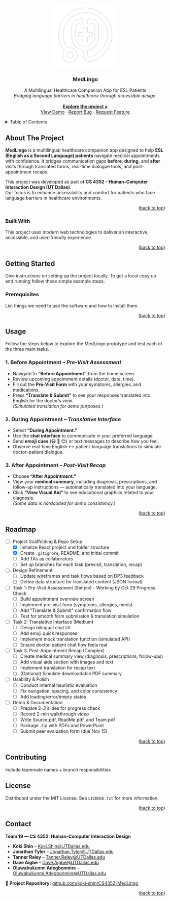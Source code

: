 <div id="top"></div>

<!--
*** I'm using markdown "reference style" links for readability.
*** Reference links are enclosed in brackets [ ] instead of parentheses ( ).
*** See the bottom of this document for the declaration of the reference variables
*** for contributors-url, forks-url, etc. This is an optional, concise syntax you may use.
*** https://www.markdownguide.org/basic-syntax/#reference-style-links
-->



<!-- PROJECT LOGO -->
<br />
<div align="center">
  <a href="https://github.com/othneildrew/Best-README-Template">
    <img src="images/MedLingo-Logo.png" alt="Logo" width="200" height="200">
  </a>

  <h3 align="center">MedLingo</h3>

  <p align="center">
    A Multilingual Healthcare Companion App for ESL Patients
    <br />
    <em>Bridging language barriers in healthcare through accessible design.</em>
    <br /><br />
    <a href="https://github.com/koki-shin/CS4352-MedLingo"><strong>Explore the project »</strong></a>
    <br />
    <a href="">View Demo</a>
    ·
    <a href="https://github.com/koki-shin/CS4352-MedLingo/issues">Report Bug</a>
    ·
    <a href="https://github.com/koki-shin/CS4352-MedLingo/issues">Request Feature</a>
  </p>
</div>



<!-- TABLE OF CONTENTS -->
<details>
  <summary>Table of Contents</summary>
  <ol>
    <li>
      <a href="#about-the-project">About The Project</a>
      <ul>
        <li><a href="#built-with">Built With</a></li>
      </ul>
    </li>
    <li>
      <a href="#getting-started">Getting Started</a>
      <ul>
        <li><a href="#prerequisites">Prerequisites</a></li>
        <li><a href="#installation">Installation</a></li>
      </ul>
    </li>
    <li><a href="#usage">Usage</a></li>
    <li><a href="#roadmap">Roadmap</a></li>
    <li><a href="#contributing">Contributing</a></li>
    <li><a href="#license">License</a></li>
    <li><a href="#contact">Contact</a></li>
  </ol>
</details>



<!-- ABOUT THE PROJECT -->
## About The Project

**MedLingo** is a multilingual healthcare companion app designed to help **ESL (English as a Second Language) patients** navigate medical appointments with confidence. It bridges communication gaps **before**, **during**, and **after** visits through translated forms, real-time dialogue tools, and post-appointment recaps.

This project was developed as part of **CS 4352 – Human-Computer Interaction Design (UT Dallas)**.  
Our focus is to enhance accessibility and comfort for patients who face language barriers in healthcare environments.

<p align="right">(<a href="#top">back to top</a>)</p>



### Built With

This project uses modern web technologies to deliver an interactive, accessible, and user-friendly experience.

<!--
- **React.js** – Frontend framework for building the user interface  
- **Material UI (MUI)** – Component library for consistent and responsive design  
- **React Router** – Navigation between pages (Before, During, After appointment)  
- **JSON / LocalStorage** – Hardcoded data for translation and mock appointment info  
- **Vercel / Netlify** – Hosting and live demo deployment  
- **GitHub** – Version control with branch-per-task collaboration

* [Next.js](https://nextjs.org/)
* [React.js](https://reactjs.org/)
* [Vue.js](https://vuejs.org/)
* [Angular](https://angular.io/)
* [Svelte](https://svelte.dev/)
* [Laravel](https://laravel.com)
* [Bootstrap](https://getbootstrap.com)
* [JQuery](https://jquery.com)
-->

<p align="right">(<a href="#top">back to top</a>)</p>



<!-- GETTING STARTED -->
## Getting Started

Give instructions on setting up the project locally.
To get a local copy up and running follow these simple example steps.

### Prerequisites

List things we need to use the software and how to install them.

<p align="right">(<a href="#top">back to top</a>)</p>



<!-- USAGE EXAMPLES -->
## Usage

Follow the steps below to explore the MedLingo prototype and test each of the three main tasks.

### 1. Before Appointment – *Pre-Visit Assessment*
- Navigate to **“Before Appointment”** from the home screen.  
- Review upcoming appointment details (doctor, date, time).  
- Fill out the **Pre-Visit Form** with your symptoms, allergies, and medications.  
- Press **“Translate & Submit”** to see your responses translated into English for the doctor’s view.  
*(Simulated translation for demo purposes.)*

### 2. During Appointment – *Translative Interface*
- Select **“During Appointment.”**  
- Use the **chat interface** to communicate in your preferred language.  
- Send **emoji cues** (😷 🤕 😊) or text messages to describe how you feel.  
- Observe real-time English ↔ patient-language translations to simulate doctor–patient dialogue.

### 3. After Appointment – *Post-Visit Recap*
- Choose **“After Appointment.”**  
- View your **medical summary**, including diagnosis, prescriptions, and follow-up instructions — automatically translated into your language.  
- Click **“View Visual Aid”** to see educational graphics related to your diagnosis.  
*(Some data is hardcoded for demo consistency.)*

<p align="right">(<a href="#top">back to top</a>)</p>



<!-- ROADMAP -->
## Roadmap

- [ ] Project Scaffolding & Repo Setup  
    - [X] Initialize React project and folder structure  
    - [X] Create `.gitignore`, README, and initial commit  
    - [ ] Add TAs as collaborators  
    - [ ] Set up branches for each task (previsit, translation, recap)

- [ ] Design Refinement  
    - [ ] Update wireframes and task flows based on DP3 feedback  
    - [ ] Define data structure for translated content (JSON format)

- [ ] Task 1: Pre-Visit Assessment (Simple) - Working by Oct 29 Progress Check  
    - [ ] Build appointment overview screen  
    - [ ] Implement pre-visit form (symptoms, allergies, meds)  
    - [ ] Add "Translate & Submit" confirmation flow  
    - [ ] Test for smooth form submission & translation simulation  

- [ ] Task 2: Translative Interface (Medium)  
    - [ ] Design bilingual chat UI  
    - [ ] Add emoji quick responses  
    - [ ] Implement mock translation function (simulated API)  
    - [ ] Ensure doctor-patient chat flow feels real  

- [ ] Task 3: Post-Appointment Recap (Complex)  
    - [ ] Create medical summary view (diagnosis, prescriptions, follow-ups)  
    - [ ] Add visual aids section with images and text  
    - [ ] Implement translation for recap text  
    - [ ] (Optional) Simulate downloadable PDF summary  

- [ ] Usability & Polish  
    - [ ] Conduct internal heuristic evaluation  
    - [ ] Fix navigation, spacing, and color consistency  
    - [ ] Add loading/error/empty states  

- [ ] Demo & Documentation  
    - [ ] Prepare 2–3 slides for progress check  
    - [ ] Record 2-min walkthrough video  
    - [ ] Write Source.pdf, ReadMe.pdf, and Team.pdf  
    - [ ] Package .zip with PDFs and PowerPoint  
    - [ ] Submit peer evaluation form (due Nov 15)

<p align="right">(<a href="#top">back to top</a>)</p>



<!-- CONTRIBUTING -->
## Contributing

Include teammate names + branch responsibilities



<!-- LICENSE -->
## License

Distributed under the MIT License. See `LICENSE.txt` for more information.

<p align="right">(<a href="#top">back to top</a>)</p>



<!-- CONTACT -->
## Contact

**Team 19 — CS 4352: Human-Computer Interaction Design**

- **Koki Shin** – [Koki.Shin@UTDallas.edu](mailto:Koki.Shin@UTDallas.edu)  
- **Jonathan Tyler** – [Jonathan.Tyler@UTDallas.edu](mailto:Jonathan.Tyler@UTDallas.edu)  
- **Tanner Raley** – [Tanner.Raley@UTDallas.edu](mailto:Tanner.Raley@UTDallas.edu)  
- **Dave Aigbe** – [Dave.Aigbe@UTDallas.edu](mailto:Dave.Aigbe@UTDallas.edu)  
- **Oluwabukunmi Adegbonmire** – [Oluwabukunmi.Adegbonmire@UTDallas.edu](mailto:Oluwabukunmi.Adegbonmire@UTDallas.edu)

📎 **Project Repository:** [github.com/koki-shin/CS4352-MedLingo](https://github.com/koki-shin/CS4352-MedLingo)

<p align="right">(<a href="#top">back to top</a>)</p>



<!-- MARKDOWN LINKS & IMAGES -->
<!-- https://www.markdownguide.org/basic-syntax/#reference-style-links -->
[contributors-shield]: https://img.shields.io/github/contributors/othneildrew/Best-README-Template.svg?style=for-the-badge
[contributors-url]: https://github.com/othneildrew/Best-README-Template/graphs/contributors
[forks-shield]: https://img.shields.io/github/forks/othneildrew/Best-README-Template.svg?style=for-the-badge
[forks-url]: https://github.com/othneildrew/Best-README-Template/network/members
[stars-shield]: https://img.shields.io/github/stars/othneildrew/Best-README-Template.svg?style=for-the-badge
[stars-url]: https://github.com/othneildrew/Best-README-Template/stargazers
[issues-shield]: https://img.shields.io/github/issues/othneildrew/Best-README-Template.svg?style=for-the-badge
[issues-url]: https://github.com/othneildrew/Best-README-Template/issues
[license-shield]: https://img.shields.io/github/license/othneildrew/Best-README-Template.svg?style=for-the-badge
[license-url]: https://github.com/othneildrew/Best-README-Template/blob/master/LICENSE.txt
[linkedin-shield]: https://img.shields.io/badge/-LinkedIn-black.svg?style=for-the-badge&logo=linkedin&colorB=555
[linkedin-url]: https://linkedin.com/in/othneildrew
[product-screenshot]: images/screenshot.png
